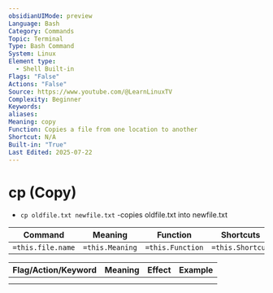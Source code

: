 ```yaml
---
obsidianUIMode: preview
Language: Bash
Category: Commands
Topic: Terminal
Type: Bash Command
System: Linux
Element type:
  - Shell Built-in
Flags: "False"
Actions: "False"
Source: https://www.youtube.com/@LearnLinuxTV
Complexity: Beginner
Keywords: 
aliases: 
Meaning: copy
Function: Copies a file from one location to another
Shortcut: N/A
Built-in: "True"
Last Edited: 2025-07-22
---
```

# cp (Copy)
- `cp oldfile.txt newfile.txt`    -copies oldfile.txt into newfile.txt

| Command           | Meaning         | Function         | Shortcuts        |
| ----------------- | --------------- | ---------------- | ---------------- |
| `=this.file.name` | `=this.Meaning` | `=this.Function` | `=this.Shortcut` |

| Flag/Action/Keyword | Meaning | Effect | Example |
| ------------------- | ------- | ------ | ------- |
|                     |         |        |         |
|                     |         |        |         |
